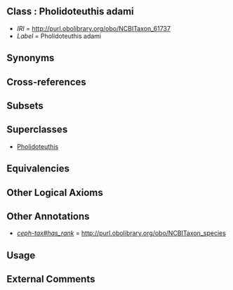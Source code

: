 
## Class : Pholidoteuthis adami

 * *IRI* = http://purl.obolibrary.org/obo/NCBITaxon_61737
 * *Label* = Pholidoteuthis adami

## Synonyms


## Cross-references


## Subsets


## Superclasses

 * [Pholidoteuthis](../../NCBITaxon/36/NCBITaxon_61736.md)

## Equivalencies


## Other Logical Axioms


## Other Annotations

 * *[ceph-tax#has_rank](../../ceph-tax#has/nk/ceph-tax#has_rank.md)* = http://purl.obolibrary.org/obo/NCBITaxon_species

## Usage


## External Comments


